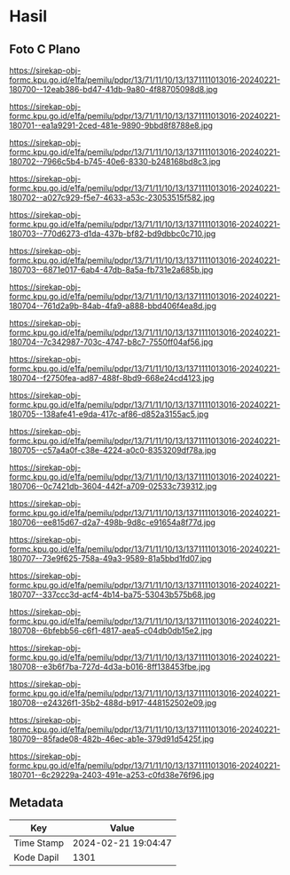 # Hasil

## Foto C Plano

https://sirekap-obj-formc.kpu.go.id/e1fa/pemilu/pdpr/13/71/11/10/13/1371111013016-20240221-180700--12eab386-bd47-41db-9a80-4f88705098d8.jpg

https://sirekap-obj-formc.kpu.go.id/e1fa/pemilu/pdpr/13/71/11/10/13/1371111013016-20240221-180701--ea1a9291-2ced-481e-9890-9bbd8f8788e8.jpg

https://sirekap-obj-formc.kpu.go.id/e1fa/pemilu/pdpr/13/71/11/10/13/1371111013016-20240221-180702--7966c5b4-b745-40e6-8330-b248168bd8c3.jpg

https://sirekap-obj-formc.kpu.go.id/e1fa/pemilu/pdpr/13/71/11/10/13/1371111013016-20240221-180702--a027c929-f5e7-4633-a53c-23053515f582.jpg

https://sirekap-obj-formc.kpu.go.id/e1fa/pemilu/pdpr/13/71/11/10/13/1371111013016-20240221-180703--770d6273-d1da-437b-bf82-bd9dbbc0c710.jpg

https://sirekap-obj-formc.kpu.go.id/e1fa/pemilu/pdpr/13/71/11/10/13/1371111013016-20240221-180703--6871e017-6ab4-47db-8a5a-fb731e2a685b.jpg

https://sirekap-obj-formc.kpu.go.id/e1fa/pemilu/pdpr/13/71/11/10/13/1371111013016-20240221-180704--761d2a9b-84ab-4fa9-a888-bbd406f4ea8d.jpg

https://sirekap-obj-formc.kpu.go.id/e1fa/pemilu/pdpr/13/71/11/10/13/1371111013016-20240221-180704--7c342987-703c-4747-b8c7-7550ff04af56.jpg

https://sirekap-obj-formc.kpu.go.id/e1fa/pemilu/pdpr/13/71/11/10/13/1371111013016-20240221-180704--f2750fea-ad87-488f-8bd9-668e24cd4123.jpg

https://sirekap-obj-formc.kpu.go.id/e1fa/pemilu/pdpr/13/71/11/10/13/1371111013016-20240221-180705--138afe41-e9da-417c-af86-d852a3155ac5.jpg

https://sirekap-obj-formc.kpu.go.id/e1fa/pemilu/pdpr/13/71/11/10/13/1371111013016-20240221-180705--c57a4a0f-c38e-4224-a0c0-8353209df78a.jpg

https://sirekap-obj-formc.kpu.go.id/e1fa/pemilu/pdpr/13/71/11/10/13/1371111013016-20240221-180706--0c7421db-3604-442f-a709-02533c739312.jpg

https://sirekap-obj-formc.kpu.go.id/e1fa/pemilu/pdpr/13/71/11/10/13/1371111013016-20240221-180706--ee815d67-d2a7-498b-9d8c-e91654a8f77d.jpg

https://sirekap-obj-formc.kpu.go.id/e1fa/pemilu/pdpr/13/71/11/10/13/1371111013016-20240221-180707--73e9f625-758a-49a3-9589-81a5bbd1fd07.jpg

https://sirekap-obj-formc.kpu.go.id/e1fa/pemilu/pdpr/13/71/11/10/13/1371111013016-20240221-180707--337ccc3d-acf4-4b14-ba75-53043b575b68.jpg

https://sirekap-obj-formc.kpu.go.id/e1fa/pemilu/pdpr/13/71/11/10/13/1371111013016-20240221-180708--6bfebb56-c6f1-4817-aea5-c04db0db15e2.jpg

https://sirekap-obj-formc.kpu.go.id/e1fa/pemilu/pdpr/13/71/11/10/13/1371111013016-20240221-180708--e3b6f7ba-727d-4d3a-b016-8ff138453fbe.jpg

https://sirekap-obj-formc.kpu.go.id/e1fa/pemilu/pdpr/13/71/11/10/13/1371111013016-20240221-180708--e24326f1-35b2-488d-b917-448152502e09.jpg

https://sirekap-obj-formc.kpu.go.id/e1fa/pemilu/pdpr/13/71/11/10/13/1371111013016-20240221-180709--85fade08-482b-46ec-ab1e-379d91d5425f.jpg

https://sirekap-obj-formc.kpu.go.id/e1fa/pemilu/pdpr/13/71/11/10/13/1371111013016-20240221-180701--6c29229a-2403-491e-a253-c0fd38e76f96.jpg


## Metadata

| Key        | Value               |
| ---------- | ------------------- |
| Time Stamp | 2024-02-21 19:04:47 |
| Kode Dapil | 1301                |



